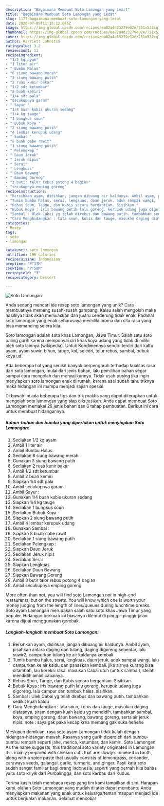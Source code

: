 ```yaml
---
description: "Bagaimana Membuat Soto Lamongan yang Lezat"
title: "Bagaimana Membuat Soto Lamongan yang Lezat"
slug: 1177-bagaimana-membuat-soto-lamongan-yang-lezat
date: 2020-07-09T11:18:12.845Z
image: https://img-global.cpcdn.com/recipes/ea82a4d23279e02e/751x532cq70/soto-lamongan-foto-resep-utama.jpg
thumbnail: https://img-global.cpcdn.com/recipes/ea82a4d23279e02e/751x532cq70/soto-lamongan-foto-resep-utama.jpg
cover: https://img-global.cpcdn.com/recipes/ea82a4d23279e02e/751x532cq70/soto-lamongan-foto-resep-utama.jpg
author: Harriett Johnston
ratingvalue: 3.2
reviewcount: 11
recipeingredient:
- "1/2 kg ayam"
- "1 liter air"
- " Bumbu Halus"
- "6 siung bawang merah"
- "3 siung bawang putih"
- "2 ruas kunir bakar"
- "1/2 sdt ketumbar"
- "2 buah kemiri"
- "1/4 sdt pala"
- "secukupnya garam"
- " Sayur "
- "1/4 buah kubis ukuran sedang"
- "1/4 kg tauge"
- "1 bungkus soun"
- " Bubuk Koya "
- "2 siung bawang putih"
- "4 lembar kerupuk udang"
- " Sambal "
- "8 buah cabe rawit"
- "1 siung bawang putih"
- " Pelengkap "
- " Daun Jeruk"
- " Jeruk nipis"
- " Serai"
- " Lengkuas"
- " Daun Bawang"
- " Bawang Goreng"
- "3 butir telor rebus potong 4 bagian"
- "secukupnya emping goreng"
recipeinstructions:
- "Bersihkan ayam, didihkan, jangan dibuang air kaldunya. Ambil ayam, pisahkan antara daging dan tulang, daging digoreng sebentar, lalu suwir2, campurkan tulang ke air kaldunya kembali"
- "Tumis bumbu halus, serai, lengkuas, daun jeruk, aduk sampai wangi, lalu campurkan ke air kaldu dan panaskan kembali. jika airnya kurang bisa ditambah, lau koreksi rasa. masukan Cabai utuh (untuk sambal), stelah mendidih ambil cabainya."
- "Rebus Soun, Tauge, dan Kubis secara bergantian. Sisihkan."
- "Bubuk Koya : iris bawang putih lalu goreng, kerupuk udang juga digoreng. lalu campur dan tumbuk halus. sisihkan."
- "Sambal : Ulek Cabai yg telah direbus dan bawang putih. tambahkan sedikit kuah kaldu"
- "Cara Menghidangkan : tata soun, kobis dan tauge, masukan daging diatasnya, siram dengan kuah kaldu yg mendidih, tambahkan sambal, koya, emping goreng, daun bawang, bawang goreng, serta air jeruk nipis. note : saya gak pake kecap krna memang gak suka hehehe"
categories:
- Resep
tags:
- soto
- lamongan

katakunci: soto lamongan 
nutrition: 196 calories
recipecuisine: Indonesian
preptime: "PT37M"
cooktime: "PT58M"
recipeyield: "3"
recipecategory: Dessert

---
```



![Soto Lamongan](https://img-global.cpcdn.com/recipes/ea82a4d23279e02e/751x532cq70/soto-lamongan-foto-resep-utama.jpg)

Anda sedang mencari ide resep soto lamongan yang unik? Cara membuatnya memang susah-susah gampang. Kalau salah mengolah maka hasilnya tidak akan memuaskan dan justru cenderung tidak enak. Padahal soto lamongan yang enak seharusnya memiliki aroma dan cita rasa yang bisa memancing selera kita.

Soto lamongan adalah soto khas Lamongan, Jawa Timur. Salah satu soto paling gurih karena mempunyai ciri khas koya udang yang tidak di miliki oleh soto lainnya (wikipedia). Untuk Kondimennya sendiri terdiri dari kalfu ayam, ayam suwir, bihun, tauge, kol, seledri, telur rebus, sambal, bubuk koya ud.

Ada beberapa hal yang sedikit banyak berpengaruh terhadap kualitas rasa dari soto lamongan, mulai dari jenis bahan, lalu pemilihan bahan segar sampai cara mengolah dan menyajikannya. Tidak usah pusing jika ingin menyiapkan soto lamongan enak di rumah, karena asal sudah tahu triknya maka hidangan ini mampu menjadi sajian spesial.


Di bawah ini ada beberapa tips dan trik praktis yang dapat diterapkan untuk mengolah soto lamongan yang siap dikreasikan. Anda dapat membuat Soto Lamongan memakai 29 jenis bahan dan 6 tahap pembuatan. Berikut ini cara untuk membuat hidangannya.

<!--inarticleads1-->

##### Bahan-bahan dan bumbu yang diperlukan untuk menyiapkan Soto Lamongan:

1. Sediakan 1/2 kg ayam
1. Ambil 1 liter air
1. Ambil  Bumbu Halus:
1. Sediakan 6 siung bawang merah
1. Gunakan 3 siung bawang putih
1. Sediakan 2 ruas kunir bakar
1. Ambil 1/2 sdt ketumbar
1. Ambil 2 buah kemiri
1. Siapkan 1/4 sdt pala
1. Ambil secukupnya garam
1. Ambil  Sayur :
1. Gunakan 1/4 buah kubis ukuran sedang
1. Siapkan 1/4 kg tauge
1. Sediakan 1 bungkus soun
1. Sediakan  Bubuk Koya :
1. Siapkan 2 siung bawang putih
1. Ambil 4 lembar kerupuk udang
1. Gunakan  Sambal :
1. Siapkan 8 buah cabe rawit
1. Sediakan 1 siung bawang putih
1. Sediakan  Pelengkap :
1. Siapkan  Daun Jeruk
1. Sediakan  Jeruk nipis
1. Sediakan  Serai
1. Siapkan  Lengkuas
1. Sediakan  Daun Bawang
1. Siapkan  Bawang Goreng
1. Ambil 3 butir telor rebus potong 4 bagian
1. Ambil secukupnya emping goreng


More often than not, you will find soto Lamongan not in high-end restaurants, but on the streets. You will know which one is worth your money judging from the length of lines/queues during lunchtime breaks. Soto ayam Lamongan merupakan salah satu soto khas Jawa Timur yang populer. Hidangan berkuah ini biasanya ditemui di pinggir-pinggir jalan karena dijual menggunakan gerobak. 

<!--inarticleads2-->

##### Langkah-langkah membuat Soto Lamongan:

1. Bersihkan ayam, didihkan, jangan dibuang air kaldunya. Ambil ayam, pisahkan antara daging dan tulang, daging digoreng sebentar, lalu suwir2, campurkan tulang ke air kaldunya kembali
1. Tumis bumbu halus, serai, lengkuas, daun jeruk, aduk sampai wangi, lalu campurkan ke air kaldu dan panaskan kembali. jika airnya kurang bisa ditambah, lau koreksi rasa. masukan Cabai utuh (untuk sambal), stelah mendidih ambil cabainya.
1. Rebus Soun, Tauge, dan Kubis secara bergantian. Sisihkan.
1. Bubuk Koya : iris bawang putih lalu goreng, kerupuk udang juga digoreng. lalu campur dan tumbuk halus. sisihkan.
1. Sambal : Ulek Cabai yg telah direbus dan bawang putih. tambahkan sedikit kuah kaldu
1. Cara Menghidangkan : tata soun, kobis dan tauge, masukan daging diatasnya, siram dengan kuah kaldu yg mendidih, tambahkan sambal, koya, emping goreng, daun bawang, bawang goreng, serta air jeruk nipis. note : saya gak pake kecap krna memang gak suka hehehe


Meskipun demikian, rasa soto ayam Lamongan tidak kalah dengan hidangan-hidangan mewah. Rasanya yang gurih diperoleh dari bumbu-bumbu rempah seperti jahe, merica, ketumbar, dan kemiri. Soto Lamongan As the name suggests, this traditional soto variety originated in Lamongan. It is mainly prepared with chicken cuts that are slowly simmered in broth, along with a spice paste that usually consists of lemongrass, coriander, caraways seeds, galangal, garlic, turmeric, and ginger. Pasti kata soto sudah sangat familiar bagi orang Indonesia, seperti yang pernah kita bahas yaitu soto kriyik dari Purbalingga, dan soto kerbau dari Kudus. 

Terima kasih telah membaca resep yang tim kami tampilkan di sini. Harapan kami, olahan Soto Lamongan yang mudah di atas dapat membantu Anda menyiapkan makanan yang enak untuk keluarga/teman maupun menjadi ide untuk berjualan makanan. Selamat mencoba!
